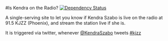#Is Kendra on the Radio?
[![Dependency Status](https://gemnasium.com/jking90/iskendraontheradio.com.png)](https://gemnasium.com/jking90/iskendraontheradio.com)

A single-serving site to let you know if Kendra Szabo is live on the radio at 91.5 KJZZ (Phoenix), and stream the station live if she is.

It is triggered via twitter, whenever [@KendraSzabo](https://twitter.com/KendraSzabo) tweets [#kjzz](https://twitter.com/search?q=%23kjzz&src=hash)
